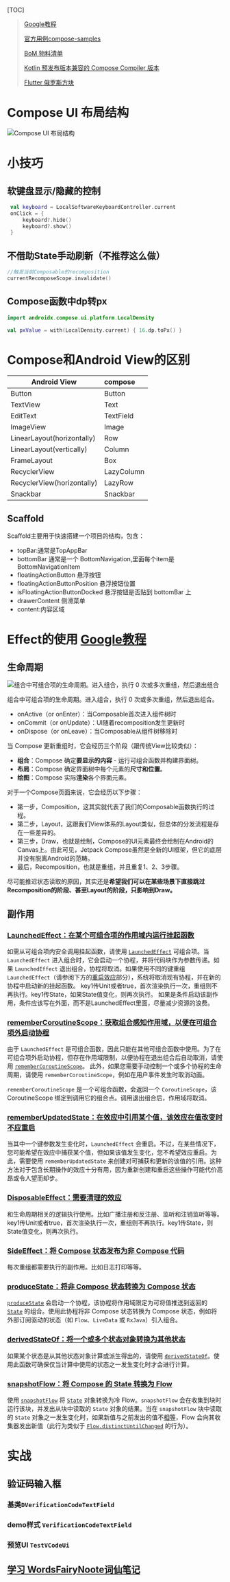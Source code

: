 [TOC]

> [Google教程](https://developer.android.com/jetpack/compose/setup?hl=zh-cn#bom-version-mapping)
>
> [官方用例compose-samples](https://github.com/android/compose-samples)
>
> [BoM 物料清单](https://developer.android.com/jetpack/compose/bom/bom?hl=zh-cn)
>
> [Kotlin 预发布版本兼容的 Compose Compiler 版本](https://developer.android.com/jetpack/androidx/releases/compose-kotlin?hl=zh-cn)
>
> [Flutter 俄罗斯方块](https://github.com/boyan01/flutter-tetris)

# Compose UI 布局结构

![Compose UI 布局结构](ComposeUi结构.png)

# 小技巧

## 软键盘显示/隐藏的控制

```kotlin
 val keyboard = LocalSoftwareKeyboardController.current
 onClick = {
     keyboard?.hide()
     keyboard?.show()
 }
```

## 不借助State手动刷新（不推荐这么做）

```kotlin
//触发当前Composable的recomposition
currentRecomposeScope.invalidate()
```

## Compose函数中dp转px

```kotlin
import androidx.compose.ui.platform.LocalDensity

val pxValue = with(LocalDensity.current) { 16.dp.toPx() }
```

# Compose和Android View的区别

| Android View | compose |
| ------------ | :------ |
| Button | Button |
|TextView|Text|
|EditText|TextField|
|ImageView|Image|
|LinearLayout(horizontally)|Row|
|LinearLayout(vertically)|Column|
|FrameLayout|Box|
|RecyclerView|LazyColumn|
|RecyclerView(horizontally)|LazyRow|
|Snackbar|Snackbar|

## Scaffold

Scaffold主要用于快速搭建一个项目的结构，包含：

- topBar:通常是TopAppBar
- bottomBar 通常是一个 BottomNavigation,里面每个item是BottomNavigationItem
- floatingActionButton 悬浮按钮
- floatingActionButtonPosition 悬浮按钮位置
- isFloatingActionButtonDocked 悬浮按钮是否贴到 bottomBar 上
- drawerContent 侧滑菜单
- content:内容区域

# Effect的使用 [Google教程](https://developer.android.com/jetpack/compose/side-effects?hl=zh-cn)

## 生命周期

![组合中可组合项的生命周期。进入组合，执行 0 次或多次重组，然后退出组合](https://developer.android.com/static/images/jetpack/compose/lifecycle-composition.png?hl=zh-cn)


组合中可组合项的生命周期。进入组合，执行 0 次或多次重组，然后退出组合。

- onActive（or onEnter）：当Composable首次进入组件树时
- onCommit（or onUpdate）：UI随着recomposition发生更新时
- onDispose（or onLeave）：当Composable从组件树移除时

当 Compose 更新重组时，它会经历三个阶段（跟传统View比较类似）：

- **组合**：Compose 确定**要显示的内容**  - 运行可组合函数并构建界面树。
- **布局**：Compose 确定界面树中每个元素的**尺寸和位置**。
- **绘图**：Compose 实际**渲染**各个界面元素。

对于一个Compose页面来说，它会经历以下步骤：

- 第一步，Composition，这其实就代表了我们的Composable函数执行的过程。
- 第二步，Layout，这跟我们View体系的Layout类似，但总体的分发流程是存在一些差异的。
- 第三步，Draw，也就是绘制，Compose的UI元素最终会绘制在Android的Canvas上。由此可见，Jetpack Compose虽然是全新的UI框架，但它的底层并没有脱离Android的范畴。
- 最后，Recomposition，也就是重组，并且重复1、2、3步骤。

尽可能推迟状态读取的原因，其实还是**希望我们可以在某些场景下直接跳过Recomposition的阶段、甚至Layout的阶段，只影响到Draw。**

## 副作用

### [LaunchedEffect：在某个可组合项的作用域内运行挂起函数](https://developer.android.com/jetpack/compose/side-effects?hl=zh-cn#launchedeffect)

如需从可组合项内安全调用挂起函数，请使用 [`LaunchedEffect`](https://developer.android.com/reference/kotlin/androidx/compose/runtime/package-summary?hl=zh-cn#LaunchedEffect(kotlin.Any,kotlin.coroutines.SuspendFunction1)) 可组合项。当 `LaunchedEffect` 进入组合时，它会启动一个协程，并将代码块作为参数传递。如果 `LaunchedEffect` 退出组合，协程将取消。如果使用不同的键重组 `LaunchedEffect`（请参阅下方的[重启效应](https://developer.android.com/jetpack/compose/side-effects?hl=zh-cn#restarting-effects)部分），系统将取消现有协程，并在新的协程中启动新的挂起函数。
key1传Unit或者true，首次渲染执行一次，重组则不再执行。key1传State，如果State值变化，则再次执行。
如果是条件启动该副作用，条件应该写在外面，而不是LaunchedEffect里面，尽量减少资源的浪费。

### [rememberCoroutineScope：获取组合感知作用域，以便在可组合项外启动协程](https://developer.android.com/jetpack/compose/side-effects?hl=zh-cn#remembercoroutinescope)

由于 `LaunchedEffect` 是可组合函数，因此只能在其他可组合函数中使用。为了在可组合项外启动协程，但存在作用域限制，以便协程在退出组合后自动取消，请使用 [`rememberCoroutineScope`](https://developer.android.com/reference/kotlin/androidx/compose/runtime/package-summary?hl=zh-cn#rememberCoroutineScope(kotlin.Function0))。 此外，如果您需要手动控制一个或多个协程的生命周期，请使用 `rememberCoroutineScope`，例如在用户事件发生时取消动画。

`rememberCoroutineScope` 是一个可组合函数，会返回一个 `CoroutineScope`，该 CoroutineScope 绑定到调用它的组合点。调用退出组合后，作用域将取消。

### [rememberUpdatedState：在效应中引用某个值，该效应在值改变时不应重启](https://developer.android.com/jetpack/compose/side-effects?hl=zh-cn#rememberupdatedstate)

当其中一个键参数发生变化时，`LaunchedEffect` 会重启。不过，在某些情况下，您可能希望在效应中捕获某个值，但如果该值发生变化，您不希望效应重启。为此，需要使用 `rememberUpdatedState` 来创建对可捕获和更新的该值的引用。这种方法对于包含长期操作的效应十分有用，因为重新创建和重启这些操作可能代价高昂或令人望而却步。

### [DisposableEffect：需要清理的效应](https://developer.android.com/jetpack/compose/side-effects?hl=zh-cn#disposableeffect)

和生命周期相关的逻辑执行使用。比如广播注册和反注册、监听和注销监听等等。
key1传Unit或者true，首次渲染执行一次，重组则不再执行。key1传State，则State值变化，则再次执行。

### [SideEffect：将 Compose 状态发布为非 Compose 代码](https://developer.android.com/jetpack/compose/side-effects?hl=zh-cn#sideeffect-publish)

每次重组都需要执行的副作用。比如日志打印等等。

### [produceState：将非 Compose 状态转换为 Compose 状态](https://developer.android.com/jetpack/compose/side-effects?hl=zh-cn#producestate)

[`produceState`](https://developer.android.com/reference/kotlin/androidx/compose/runtime/package-summary?hl=zh-cn#produceState(kotlin.Any,kotlin.coroutines.SuspendFunction1)) 会启动一个协程，该协程将作用域限定为可将值推送到返回的 [`State`](https://developer.android.com/reference/kotlin/androidx/compose/runtime/State?hl=zh-cn) 的组合。使用此协程将非 Compose 状态转换为 Compose 状态，例如将外部订阅驱动的状态（如 `Flow`、`LiveData` 或 `RxJava`）引入组合。

### [derivedStateOf：将一个或多个状态对象转换为其他状态](https://developer.android.com/jetpack/compose/side-effects?hl=zh-cn#derivedstateof)

如果某个状态是从其他状态对象计算或派生得出的，请使用 [`derivedStateOf`](https://developer.android.com/reference/kotlin/androidx/compose/runtime/package-summary?hl=zh-cn#derivedStateOf(kotlin.Function0))。使用此函数可确保仅当计算中使用的状态之一发生变化时才会进行计算。

### [snapshotFlow：将 Compose 的 State 转换为 Flow](https://developer.android.com/jetpack/compose/side-effects?hl=zh-cn#snapshotFlow)

使用 [`snapshotFlow`](https://developer.android.com/reference/kotlin/androidx/compose/runtime/package-summary?hl=zh-cn#snapshotFlow(kotlin.Function0)) 将 [`State`](https://developer.android.com/reference/kotlin/androidx/compose/runtime/State?hl=zh-cn) 对象转换为冷 Flow。`snapshotFlow` 会在收集到块时运行该块，并发出从块中读取的 `State` 对象的结果。当在 `snapshotFlow` 块中读取的 `State` 对象之一发生变化时，如果新值与之前发出的值不[相等](https://kotlinlang.org/api/latest/jvm/stdlib/kotlin/-any/equals.html)，Flow 会向其收集器发出新值（此行为类似于 [`Flow.distinctUntilChanged`](https://kotlin.github.io/kotlinx.coroutines/kotlinx-coroutines-core/kotlinx.coroutines.flow/distinct-until-changed.html) 的行为）。


# 实战

## 验证码输入框 
### 基类`DVerificationCodeTextField`
### demo样式 `VerificationCodeTextField`
### 预览UI `TestVCodeUi`

## [学习 WordsFairyNoote词仙笔记](https://github.com/JIULANG9/WordsFairyNote)